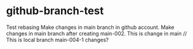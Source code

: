 # github-branch-test
Test rebasing
Make changes in main branch in github account.
Make changes in main branch after creating main-002. This is change in main
// This is local branch main-004-1 changes?